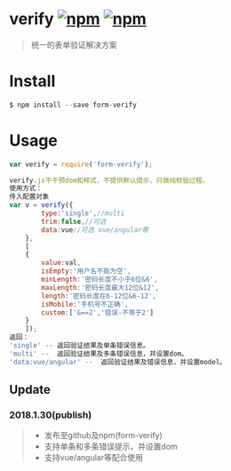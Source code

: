 # verify [![npm](https://img.shields.io/npm/v/form-verify.svg)](https://www.npmjs.com/package/form-verify) [![npm](https://img.shields.io/npm/dm/form-verify.svg)](https://www.npmjs.com/package/form-verify)
> 统一的表单验证解决方案
# Install
```js
$ npm install --save form-verify
```
# Usage
```js
var verify = require('form-verify');

verify.js不干预dom和样式，不提供默认提示，只做纯校验过程。
使用方式：
传入配置对象
var v = verify({
		type:'single',//multi
		trim:false,//可选
		data:vue//可选 vue/angular等
	},
	[
	{
		value:val,
		isEmpty:'用户名不能为空',
		minLength:'密码长度不小于6位&6',
		maxLength:'密码长度最大12位&12',
		length:'密码长度在6-12位&6-12',
		isMobile:'手机号不正确',
		custom:['&==2','错误-不等于2']
	}
	]);
返回：
'single' -- 返回验证结果及单条错误信息。
'multi' --  返回验证结果及多条错误信息，并设置dom。
'data:vue/angular' --  返回验证结果及错误信息，并设置model。

```
## Update
### 2018.1.30(publish)

> * 发布至github及npm(form-verify)
> * 支持单条和多条错误提示，并设置dom
> * 支持vue/angular等配合使用
